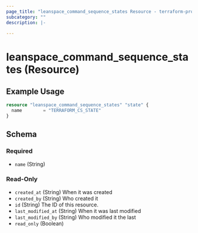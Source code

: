 ```yaml
---
page_title: "leanspace_command_sequence_states Resource - terraform-provider-leanspace"
subcategory: ""
description: |-
  
---
```


# leanspace_command_sequence_states (Resource)



## Example Usage

```terraform
resource "leanspace_command_sequence_states" "state" {
  name        = "TERRAFORM_CS_STATE"
}
```

<!-- schema generated by tfplugindocs -->
## Schema

### Required

- `name` (String)

### Read-Only

- `created_at` (String) When it was created
- `created_by` (String) Who created it
- `id` (String) The ID of this resource.
- `last_modified_at` (String) When it was last modified
- `last_modified_by` (String) Who modified it the last
- `read_only` (Boolean)
